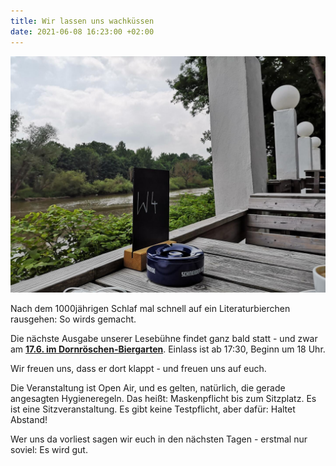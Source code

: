 ```yaml
---
title: Wir lassen uns wachküssen
date: 2021-06-08 16:23:00 +02:00
---
```


![IMG_20210608_140326.jpg](/uploads/IMG_20210608_140326.jpg)

Nach dem 1000jährigen Schlaf mal schnell auf ein Literaturbierchen rausgehen: So wirds gemacht.

Die nächste Ausgabe unserer Lesebühne findet ganz bald statt - und zwar am **[17.6.  im Dornröschen-Biergarten](https://dornroeschen.cafe/)**. Einlass ist ab 17:30, Beginn um 18 Uhr.

Wir freuen uns, dass er dort klappt - und freuen uns auf euch.

Die Veranstaltung ist Open Air, und es gelten, natürlich, die gerade angesagten Hygieneregeln. Das  heißt: Maskenpflicht bis zum Sitzplatz. Es ist eine Sitzveranstaltung. Es gibt keine Testpflicht, aber dafür: Haltet Abstand!

Wer uns da vorliest sagen wir euch in den nächsten Tagen - erstmal nur soviel: Es wird gut.